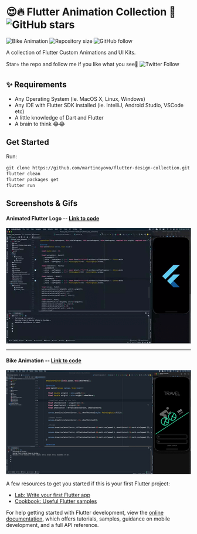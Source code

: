 # 😍🔥 Flutter Animation Collection 💙 ![GitHub stars](https://img.shields.io/github/stars/martinoyovo/flutter-design-collection?style=social)

![Bike Animation](https://img.shields.io/badge/platform-Flutter-blue)
![Repository size](https://img.shields.io/github/repo-size/martinoyovo/flutter-design-collection)
![GitHub follow](https://img.shields.io/github/followers/martinoyovo?style=social)

A collection of Flutter Custom Animations and UI Kits.

Star⭐ the repo and follow me if you like what you see🤩 ![Twitter Follow](https://img.shields.io/twitter/follow/martinoyovo.svg?style=social)

## ✨ Requirements

* Any Operating System (ie. MacOS X, Linux, Windows)
* Any IDE with Flutter SDK installed (ie. IntelliJ, Android Studio, VSCode etc)
* A little knowledge of Dart and Flutter
* A brain to think 😂😂


## Get Started
Run:
```shell
git clone https://github.com/martinoyovo/flutter-design-collection.git
flutter clean
flutter packages get
flutter run
```

## Screenshots & Gifs

#### Animated Flutter Logo -- [Link to code](https://github.com/martinoyovo/flutter-design-collection/blob/main/lib/flutterlogo.dart)
![Animated Flutter Logo](screenshots/flutterlogo.gif)

---

#### Bike Animation -- [Link to code](https://github.com/martinoyovo/flutter-design-collection/blob/main/lib/bike_traveler.dart)
![Bike Animation](screenshots/bike_animation.gif)


A few resources to get you started if this is your first Flutter project:

- [Lab: Write your first Flutter app](https://docs.flutter.dev/get-started/codelab)
- [Cookbook: Useful Flutter samples](https://docs.flutter.dev/cookbook)

For help getting started with Flutter development, view the
[online documentation](https://docs.flutter.dev/), which offers tutorials,
samples, guidance on mobile development, and a full API reference.
